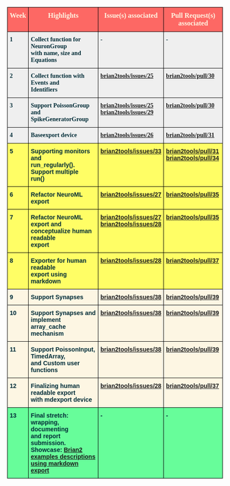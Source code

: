 <style type="text/css">
.tg  {border-collapse:collapse;border-color:#93a1a1;border-spacing:0;}
.tg td{background-color:#fdf6e3;border-color:#93a1a1;border-style:solid;border-width:1px;color:#002b36;
  font-family:Arial, sans-serif;font-size:14px;overflow:hidden;padding:10px 5px;word-break:normal;}
.tg th{background-color:#657b83;border-color:#93a1a1;border-style:solid;border-width:1px;color:#fdf6e3;
  font-family:Arial, sans-serif;font-size:14px;font-weight:normal;overflow:hidden;padding:10px 5px;word-break:normal;}
.tg .tg-m8qu{background-color:#fd6864;border-color:#000000;font-family:"Times New Roman", Times, serif !important;;font-size:16px;
  font-weight:bold;text-align:center;vertical-align:top}
.tg .tg-j5nb{background-color:#efefef;border-color:#000000;font-family:"Times New Roman", Times, serif !important;;font-weight:bold;
  text-align:left;vertical-align:top}
.tg .tg-djig{background-color:#fffe65;border-color:#000000;font-weight:bold;text-align:left;vertical-align:top}
.tg .tg-mcqj{border-color:#000000;font-weight:bold;text-align:left;vertical-align:top}
.tg .tg-y1rz{background-color:#67fd9a;border-color:#000000;font-weight:bold;text-align:left;vertical-align:top}
</style>
<table class="tg">
<thead>
  <tr>
    <th class="tg-m8qu">Week</th>
    <th class="tg-m8qu">Highlights</th>
    <th class="tg-m8qu">Issue(s) associated</th>
    <th class="tg-m8qu">Pull Request(s) associated</th>
  </tr>
</thead>
<tbody>
  <tr>
    <td class="tg-j5nb">1</td>
    <td class="tg-j5nb">Collect function for NeuronGroup<br>with name, size and Equations</td>
    <td class="tg-j5nb">             -</td>
    <td class="tg-j5nb">                   -</td>
  </tr>
  <tr>
    <td class="tg-j5nb">2</td>
    <td class="tg-j5nb">Collect function with Events and<br>Identifiers</td>
    <td class="tg-j5nb"><a href="https://github.com/brian-team/brian2tools/issues/25" target="_blank" rel="noopener noreferrer">brian2tools/issues/25</a></td>
    <td class="tg-j5nb"><a href="https://github.com/brian-team/brian2tools/pull/30" target="_blank" rel="noopener noreferrer">brian2tools/pull/30</a></td>
  </tr>
  <tr>
    <td class="tg-j5nb">3</td>
    <td class="tg-j5nb">Support PoissonGroup and <br>SpikeGeneratorGroup</td>
    <td class="tg-j5nb"><a href="https://github.com/brian-team/brian2tools/issues/25" target="_blank" rel="noopener noreferrer">brian2tools/issues/25</a><br><a href="https://github.com/brian-team/brian2tools/issues/29" target="_blank" rel="noopener noreferrer">brian2tools/issues/29</a></td>
    <td class="tg-j5nb"><a href="https://github.com/brian-team/brian2tools/pull/30" target="_blank" rel="noopener noreferrer">brian2tools/pull/30</a></td>
  </tr>
  <tr>
    <td class="tg-j5nb">4</td>
    <td class="tg-j5nb">Baseexport device</td>
    <td class="tg-j5nb"><a href="https://github.com/brian-team/brian2tools/issues/26" target="_blank" rel="noopener noreferrer">brian2tools/issues/26</a></td>
    <td class="tg-j5nb"><a href="https://github.com/brian-team/brian2tools/pull/31" target="_blank" rel="noopener noreferrer">brian2tools/pull/31</a></td>
  </tr>
  <tr>
    <td class="tg-djig">5</td>
    <td class="tg-djig">Supporting monitors and<br>run_regularly(). Support multiple<br>run()</td>
    <td class="tg-djig"><a href="https://github.com/brian-team/brian2tools/issues/33" target="_blank" rel="noopener noreferrer">brian2tools/issues/33</a></td>
    <td class="tg-djig"><a href="https://github.com/brian-team/brian2tools/pull/31" target="_blank" rel="noopener noreferrer">brian2tools/pull/31</a><br><a href="https://github.com/brian-team/brian2tools/pull/34" target="_blank" rel="noopener noreferrer">brian2tools/pull/34</a><br></td>
  </tr>
  <tr>
    <td class="tg-djig">6</td>
    <td class="tg-djig">Refactor NeuroML export</td>
    <td class="tg-djig"><a href="https://github.com/brian-team/brian2tools/issues/27" target="_blank" rel="noopener noreferrer">brian2tools/issues/27</a></td>
    <td class="tg-djig"><a href="https://github.com/brian-team/brian2tools/pull/35" target="_blank" rel="noopener noreferrer">brian2tools/pull/35</a></td>
  </tr>
  <tr>
    <td class="tg-djig">7</td>
    <td class="tg-djig">Refactor NeuroML export and <br>conceptualize human readable<br>export</td>
    <td class="tg-djig"><a href="https://github.com/brian-team/brian2tools/issues/27" target="_blank" rel="noopener noreferrer">brian2tools/issues/27</a><br><a href="https://github.com/brian-team/brian2tools/issues/28" target="_blank" rel="noopener noreferrer">brian2tools/issues/28</a></td>
    <td class="tg-djig"><a href="https://github.com/brian-team/brian2tools/pull/35" target="_blank" rel="noopener noreferrer">brian2tools/pull/35</a></td>
  </tr>
  <tr>
    <td class="tg-djig">8</td>
    <td class="tg-djig">Exporter for human readable<br>export using markdown</td>
    <td class="tg-djig"><a href="https://github.com/brian-team/brian2tools/issues/28" target="_blank" rel="noopener noreferrer">brian2tools/issues/28</a></td>
    <td class="tg-djig"><a href="https://github.com/brian-team/brian2tools/pull/37" target="_blank" rel="noopener noreferrer">brian2tools/pull/37</a></td>
  </tr>
  <tr>
    <td class="tg-mcqj">9</td>
    <td class="tg-mcqj">Support Synapses</td>
    <td class="tg-mcqj"><a href="https://github.com/brian-team/brian2tools/issues/38" target="_blank" rel="noopener noreferrer">brian2tools/issues/38</a></td>
    <td class="tg-mcqj"><a href="https://github.com/brian-team/brian2tools/pull/39" target="_blank" rel="noopener noreferrer">brian2tools/pull/39</a></td>
  </tr>
  <tr>
    <td class="tg-mcqj">10</td>
    <td class="tg-mcqj">Support Synapses and implement<br>array_cache mechanism</td>
    <td class="tg-mcqj"><a href="https://github.com/brian-team/brian2tools/issues/38" target="_blank" rel="noopener noreferrer">brian2tools/issues/38</a></td>
    <td class="tg-mcqj"><a href="https://github.com/brian-team/brian2tools/pull/39" target="_blank" rel="noopener noreferrer">brian2tools/pull/39</a></td>
  </tr>
  <tr>
    <td class="tg-mcqj">11</td>
    <td class="tg-mcqj">Support PoissonInput, TimedArray, <br>and Custom user functions</td>
    <td class="tg-mcqj"><a href="https://github.com/brian-team/brian2tools/issues/38" target="_blank" rel="noopener noreferrer">brian2tools/issues/38</a></td>
    <td class="tg-mcqj"><a href="https://github.com/brian-team/brian2tools/pull/39" target="_blank" rel="noopener noreferrer">brian2tools/pull/39</a></td>
  </tr>
  <tr>
    <td class="tg-mcqj">12</td>
    <td class="tg-mcqj">Finalizing human readable export<br>with mdexport device</td>
    <td class="tg-mcqj"><a href="https://github.com/brian-team/brian2tools/issues/28" target="_blank" rel="noopener noreferrer">brian2tools/issues/28</a></td>
    <td class="tg-mcqj"><a href="https://github.com/brian-team/brian2tools/pull/37/" target="_blank" rel="noopener noreferrer">brian2tools/pull/37</a></td>
  </tr>
  <tr>
    <td class="tg-y1rz">13</td>
    <td class="tg-y1rz">Final stretch: wrapping, documenting<br>and report submission.<br>Showcase: <a href="https://github.com/Vigneswaran-Chandrasekaran/Brian2-examples-markdown-descriptions" target="_blank" rel="noopener noreferrer">Brian2 examples descriptions using markdown export</a></td>
    <td class="tg-y1rz">              -<br></td>
    <td class="tg-y1rz">                 -<br></td>
  </tr>
</tbody>
</table>